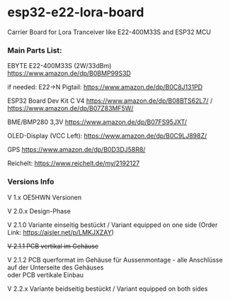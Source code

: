 # esp32-e22-lora-board
Carrier Board for Lora Tranceiver like E22-400M33S and ESP32 MCU

### Main Parts List:

EBYTE E22-400M33S (2W/33dBm) https://www.amazon.de/dp/B0BMP99S3D

if needed: E22->N Pigtail: https://www.amazon.de/dp/B0C8J131PD

ESP32 Board Dev Kit C V4 https://www.amazon.de/dp/B08BTS62L7/ / https://www.amazon.de/dp/B07Z83MF5W/

BME/BMP280 3,3V https://www.amazon.de/dp/B07FS95JXT/

OLED-Display (VCC Left): https://www.amazon.de/dp/B0C9LJ898Z/

GPS https://www.amazon.de/dp/B0D3DJ58R8/

Reichelt: https://www.reichelt.de/my/2192127



### Versions Info
V 1.x    OE5HWN Versionen

V 2.0.x  Design-Phase

V 2.1.0  Variante einseitig bestückt / Variant equipped on one side 
(Order Link: https://aisler.net/p/LMKJXZAY)

~~V 2.1.1  PCB vertikal im Gehäuse~~  

V 2.1.2  PCB querformat im Gehäuse für Aussenmontage - alle Anschlüsse auf der Unterseite des Gehäuses  
oder PCB vertikale Einbau

V 2.2.x  Variante beidseitig bestückt / Variant equipped on both sides
